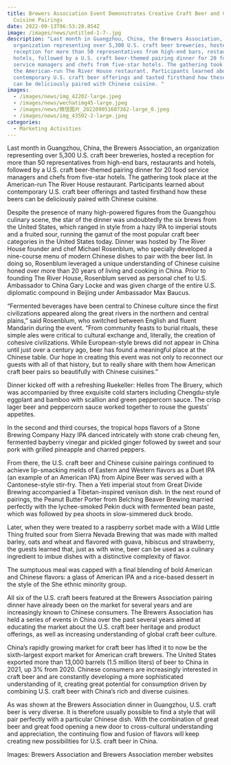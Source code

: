 ```yaml
---
title: Brewers Association Event Demonstrates Creative Craft Beer and Chinese
  Cuisine Pairings
date: 2022-09-13T06:53:28.854Z
image: /images/news/untitled-1-7-.jpg
description: "Last month in Guangzhou, China, the Brewers Association, an
  organization representing over 5,300 U.S. craft beer breweries, hosted a
  reception for more than 50 representatives from high-end bars, restaurants and
  hotels, followed by a U.S. craft beer-themed pairing dinner for 20 food
  service managers and chefs from five-star hotels. The gathering took place at
  the American-run The River House restaurant. Participants learned about
  contemporary U.S. craft beer offerings and tasted firsthand how these beers
  can be deliciously paired with Chinese cuisine. "
images:
  - /images/news/img_42202-large.jpeg
  - /images/news/wechatimg45-large.jpeg
  - /images/news/微信图片_202209051607362-large_0.jpeg
  - /images/news/img_43502-2-large.jpeg
categories:
  - Marketing Activities
---
```

Last month in Guangzhou, China, the Brewers Association, an organization representing over 5,300 U.S. craft beer breweries, hosted a reception for more than 50 representatives from high-end bars, restaurants and hotels, followed by a U.S. craft beer-themed pairing dinner for 20 food service managers and chefs from five-star hotels. The gathering took place at the American-run The River House restaurant. Participants learned about contemporary U.S. craft beer offerings and tasted firsthand how these beers can be deliciously paired with Chinese cuisine.

Despite the presence of many high-powered figures from the Guangzhou culinary scene, the star of the dinner was undoubtedly the six brews from the United States, which ranged in style from a hazy IPA to imperial stouts and a fruited sour, running the gamut of the most popular craft beer categories in the United States today. Dinner was hosted by The River House founder and chef Michael Rosenblum, who specially developed a nine-course menu of modern Chinese dishes to pair with the beer list. In doing so, Rosenblum leveraged a unique understanding of Chinese cuisine honed over more than 20 years of living and cooking in China. Prior to founding The River House, Rosenblum served as personal chef to U.S. Ambassador to China Gary Locke and was given charge of the entire U.S. diplomatic compound in Beijing under Ambassador Max Baucus.

“Fermented beverages have been central to Chinese culture since the first civilizations appeared along the great rivers in the northern and central plains,” said Rosenblum, who switched between English and fluent Mandarin during the event. “From community feasts to burial rituals, these simple ales were critical to cultural exchange and, literally, the creation of cohesive civilizations. While European-style brews did not appear in China until just over a century ago, beer has found a meaningful place at the Chinese table. Our hope in creating this event was not only to reconnect our guests with all of that history, but to really share with them how American craft beer pairs so beautifully with Chinese cuisines.”

Dinner kicked off with a refreshing Ruekeller: Helles from The Bruery, which was accompanied by three exquisite cold starters including Chengdu-style eggplant and bamboo with scallion and green peppercorn sauce. The crisp lager beer and peppercorn sauce worked together to rouse the guests’ appetites.

In the second and third courses, the tropical hops flavors of a Stone Brewing Company Hazy IPA danced intricately with stone crab cheung fen, fermented bayberry vinegar and pickled ginger followed by sweet and sour pork with grilled pineapple and charred peppers.

From there, the U.S. craft beer and Chinese cuisine pairings continued to achieve lip-smacking melds of Eastern and Western flavors as a Duet IPA (an example of an American IPA) from Alpine Beer was served with a Cantonese-style stir-fry. Then a Yeti imperial stout from Great Divide Brewing accompanied a Tibetan-inspired venison dish. In the next round of pairings, the Peanut Butter Porter from Belching Beaver Brewing married perfectly with the lychee-smoked Pekin duck with fermented bean paste, which was followed by pea shoots in slow-simmered duck brodo.

Later, when they were treated to a raspberry sorbet made with a Wild Little Thing fruited sour from Sierra Nevada Brewing that was made with malted barley, oats and wheat and flavored with guava, hibiscus and strawberry, the guests learned that, just as with wine, beer can be used as a culinary ingredient to imbue dishes with a distinctive complexity of flavor.

The sumptuous meal was capped with a final blending of bold American and Chinese flavors: a glass of American IPA and a rice-based dessert in the style of the She ethnic minority group.

All six of the U.S. craft beers featured at the Brewers Association pairing dinner have already been on the market for several years and are increasingly known to Chinese consumers. The Brewers Association has held a series of events in China over the past several years aimed at educating the market about the U.S. craft beer heritage and product offerings, as well as increasing understanding of global craft beer culture.

China’s rapidly growing market for craft beer has lifted it to now be the sixth-largest export market for American craft brewers. The United States exported more than 13,000 barrels (1.5 million liters) of beer to China in 2021, up 3% from 2020. Chinese consumers are increasingly interested in craft beer and are constantly developing a more sophisticated understanding of it, creating great potential for consumption driven by combining U.S. craft beer with China’s rich and diverse cuisines.

As was shown at the Brewers Association dinner in Guangzhou, U.S. craft beer is very diverse. It is therefore usually possible to find a style that will pair perfectly with a particular Chinese dish. With the combination of great beer and great food opening a new door to cross-cultural understanding and appreciation, the continuing flow and fusion of flavors will keep creating new possibilities for U.S. craft beer in China.

Images: Brewers Association and Brewers Association member websites